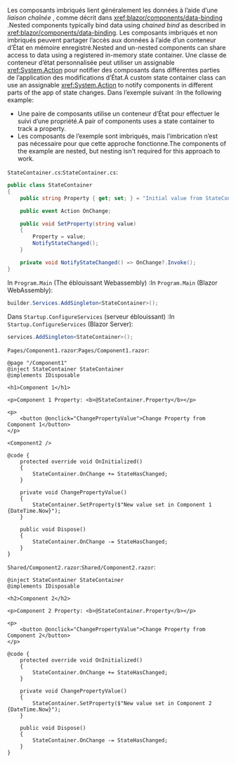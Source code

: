 <span data-ttu-id="131b1-101">Les composants imbriqués lient généralement les données à l’aide d’une *liaison chaînée* , comme décrit dans <xref:blazor/components/data-binding> .</span><span class="sxs-lookup"><span data-stu-id="131b1-101">Nested components typically bind data using *chained bind* as described in <xref:blazor/components/data-binding>.</span></span> <span data-ttu-id="131b1-102">Les composants imbriqués et non imbriqués peuvent partager l’accès aux données à l’aide d’un conteneur d’État en mémoire enregistré.</span><span class="sxs-lookup"><span data-stu-id="131b1-102">Nested and un-nested components can share access to data using a registered in-memory state container.</span></span> <span data-ttu-id="131b1-103">Une classe de conteneur d’état personnalisée peut utiliser un assignable <xref:System.Action> pour notifier des composants dans différentes parties de l’application des modifications d’État.</span><span class="sxs-lookup"><span data-stu-id="131b1-103">A custom state container class can use an assignable <xref:System.Action> to notify components in different parts of the app of state changes.</span></span> <span data-ttu-id="131b1-104">Dans l’exemple suivant :</span><span class="sxs-lookup"><span data-stu-id="131b1-104">In the following example:</span></span>

* <span data-ttu-id="131b1-105">Une paire de composants utilise un conteneur d’État pour effectuer le suivi d’une propriété.</span><span class="sxs-lookup"><span data-stu-id="131b1-105">A pair of components uses a state container to track a property.</span></span>
* <span data-ttu-id="131b1-106">Les composants de l’exemple sont imbriqués, mais l’imbrication n’est pas nécessaire pour que cette approche fonctionne.</span><span class="sxs-lookup"><span data-stu-id="131b1-106">The components of the example are nested, but nesting isn't required for this approach to work.</span></span>

<span data-ttu-id="131b1-107">`StateContainer.cs`:</span><span class="sxs-lookup"><span data-stu-id="131b1-107">`StateContainer.cs`:</span></span>

```csharp
public class StateContainer
{
    public string Property { get; set; } = "Initial value from StateContainer";

    public event Action OnChange;

    public void SetProperty(string value)
    {
        Property = value;
        NotifyStateChanged();
    }

    private void NotifyStateChanged() => OnChange?.Invoke();
}
```

<span data-ttu-id="131b1-108">In `Program.Main` (The éblouissant Webassembly) :</span><span class="sxs-lookup"><span data-stu-id="131b1-108">In `Program.Main` (Blazor WebAssembly):</span></span>

```csharp
builder.Services.AddSingleton<StateContainer>();
```

<span data-ttu-id="131b1-109">Dans `Startup.ConfigureServices` (serveur éblouissant) :</span><span class="sxs-lookup"><span data-stu-id="131b1-109">In `Startup.ConfigureServices` (Blazor Server):</span></span>

```csharp
services.AddSingleton<StateContainer>();
```

<span data-ttu-id="131b1-110">`Pages/Component1.razor`:</span><span class="sxs-lookup"><span data-stu-id="131b1-110">`Pages/Component1.razor`:</span></span>

```razor
@page "/Component1"
@inject StateContainer StateContainer
@implements IDisposable

<h1>Component 1</h1>

<p>Component 1 Property: <b>@StateContainer.Property</b></p>

<p>
    <button @onclick="ChangePropertyValue">Change Property from Component 1</button>
</p>

<Component2 />

@code {
    protected override void OnInitialized()
    {
        StateContainer.OnChange += StateHasChanged;
    }

    private void ChangePropertyValue()
    {
        StateContainer.SetProperty($"New value set in Component 1 {DateTime.Now}");
    }

    public void Dispose()
    {
        StateContainer.OnChange -= StateHasChanged;
    }
}
```

<span data-ttu-id="131b1-111">`Shared/Component2.razor`:</span><span class="sxs-lookup"><span data-stu-id="131b1-111">`Shared/Component2.razor`:</span></span>

```razor
@inject StateContainer StateContainer
@implements IDisposable

<h2>Component 2</h2>

<p>Component 2 Property: <b>@StateContainer.Property</b></p>

<p>
    <button @onclick="ChangePropertyValue">Change Property from Component 2</button>
</p>

@code {
    protected override void OnInitialized()
    {
        StateContainer.OnChange += StateHasChanged;
    }

    private void ChangePropertyValue()
    {
        StateContainer.SetProperty($"New value set in Component 2 {DateTime.Now}");
    }

    public void Dispose()
    {
        StateContainer.OnChange -= StateHasChanged;
    }
}
```

